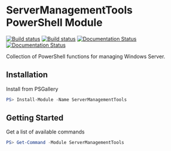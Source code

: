 # ServerManagementTools PowerShell Module

[![Build status](https://ci.appveyor.com/api/projects/status/github/twillin912/servermanagementtools?branch=master&passingText=master%20-%20OK&svg=true)](https://ci.appveyor.com/project/twillin912/servermanagementtools/branch/master)
[![Build status](https://ci.appveyor.com/api/projects/status/github/twillin912/servermanagementtools?branch=develop&passingText=develop%20-%20OK&svg=true)](https://ci.appveyor.com/project/twillin912/servermanagementtools/branch/develop)
[![Documentation Status](http://readthedocs.org/projects/servermanagementtools/badge/?version=stable)](http://servermanagementtools.readthedocs.io/en/stable/?badge=stable)
[![Documentation Status](http://readthedocs.org/projects/servermanagementtools/badge/?version=develop)](http://servermanagementtools.readthedocs.io/en/develop/?badge=develop)

Collection of PowerShell functions for managing Windows Server.

## Installation

Install from PSGallery

```powershell
PS> Install-Module -Name ServerManagementTools
```

## Getting Started

Get a list of available commands

```powershell
PS> Get-Command -Module ServerManagementTools
```
